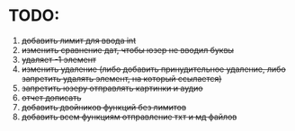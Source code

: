 # TODO:

1. ~~добавить лимит для ввода int~~
2. ~~изменить сравнение дат, чтобы юзер не вводил буквы~~
3. ~~удаляет -1 элемент~~
4. ~~изменить удаление (либо добавить принудительное удаление, либо запретить удалять элемент, на который ссылается)~~
5. ~~запретить юзеру отправлять картинки и аудио~~
6. ~~отчет дописать~~
7. ~~добавить двойников функций без лимитов~~
8. ~~добавить всем функциям отправление тхт и мд файлов~~
